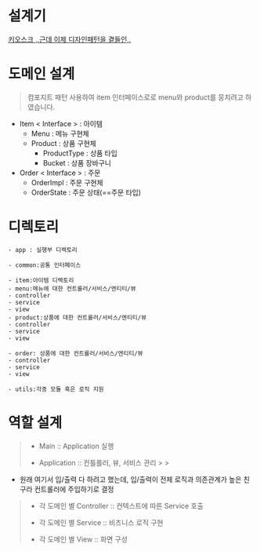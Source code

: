 # 설계기

[키오스크 ,,근데 이제 디자인패턴을 곁들인,,](https://vanillacake369.notion.site/d73e0712619d44fa902560e1a83753b3?pvs=4)

# 도메인 설계

> 컴포지트 패턴 사용하여 item 인터페이스로로 menu와 product를 뭉치려고 하였습니다.

- Item < Interface > : 아이템
    - Menu : 메뉴 구현체
    - Product : 상품 구현체
        - ProductType : 상품 타입
        - Bucket : 상품 장바구니
- Order < Interface > : 주문
    - OrderImpl : 주문 구현체
    - OrderState : 주문 상태(==주문 타입)

# 디렉토리

```editorconfig
- app : 실행부 디렉토리

- common:공통 인터페이스

- item:아이템 디렉토리
- menu:메뉴에 대한 컨트롤러/서비스/엔티티/뷰
- controller
- service
- view
- product:상품에 대한 컨트롤러/서비스/엔티티/뷰
- controller
- service
- view

- order: 상품에 대한 컨트롤러/서비스/엔티티/뷰
- controller
- service
- view

- utils:각종 모듈 혹은 로직 지원
```

# 역할 설계

>
> - Main :: Application 실행
>
>
> - Application :: 컨틀롤러, 뷰, 서비스 관리
    >
    >
- 원래 여기서 입/출력 다 하려고 했는데, 입/출력이 전체 로직과 의존관계가 높은 친구라 컨트롤러에 주입하기로 결정
>
>
> - 각 도메인 별 Controller :: 컨텍스트에 따른 Service 호출
>
>
> - 각 도메인 별 Service :: 비즈니스 로직 구현
>
>
> - 각 도메인 별 View :: 화면 구성